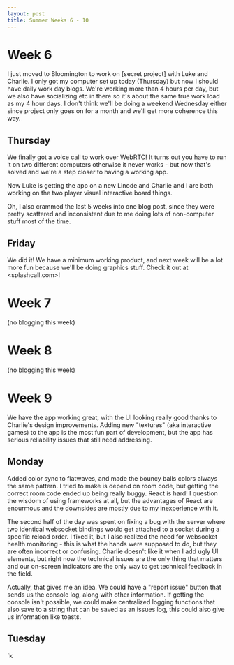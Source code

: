 ```yaml
---
layout: post
title: Summer Weeks 6 - 10
---
```


# Week 6

I just moved to Bloomington to work on [secret project] with Luke and Charlie. I only got my computer
set up today (Thursday) but now I should have daily work day blogs. We're working more than 4 hours
per day, but we also have socializing etc in there so it's about the same true work load as my 4
hour days. I don't think we'll be doing a weekend Wednesday either since project only goes on for a
month and we'll get more coherence this way.

## Thursday

We finally got a voice call to work over WebRTC! It turns out you have to run it on two different
computers otherwise it never works - but now that's solved and we're a step closer to having a
working app.

Now Luke is getting the app on a new Linode and Charlie and I are both working on the two player
visual interactive board things.

Oh, I also crammed the last 5 weeks into one blog post, since they were pretty scattered and
inconsistent due to me doing lots of non-computer stuff most of the time.

## Friday

We did it! We have a minimum working product, and next week will be a lot more fun because we'll be
doing graphics stuff. Check it out at <splashcall.com>!

# Week 7

(no blogging this week)

# Week 8

(no blogging this week)

# Week 9

We have the app working great, with the UI looking really good thanks to Charlie's design
improvements. Adding new "textures" (aka interactive games) to the app is the most fun part of
development, but the app has serious reliability issues that still need addressing.

## Monday

Added color sync to flatwaves, and made the bouncy balls colors always the same pattern. I tried to
make is depend on room code, but getting the correct room code ended up being really buggy. React is
hard! I question the wisdom of using frameworks at all, but the advantages of React are enourmous
and the downsides are mostly due to my inexperience with it.

The second half of the day was spent on fixing a bug with the server where two identical websocket
bindings would get attached to a socket during a specific reload order. I fixed it, but I also
realized the need for websocket health monitoring - this is what the hands were supposed to do, but
they are often incorrect or confusing. Charlie doesn't like it when I add ugly UI elements, but
right now the technical issues are the only thing that matters and our on-screen indicators are the
only way to get technical feedback in the field.

Actually, that gives me an idea. We could have a "report issue" button that sends us the console
log, along with other information. If getting the console isn't possible, we could make centralized
logging functions that also save to a string that can be saved as an issues log, this could also
give us information like toasts.

## Tuesday

`k


